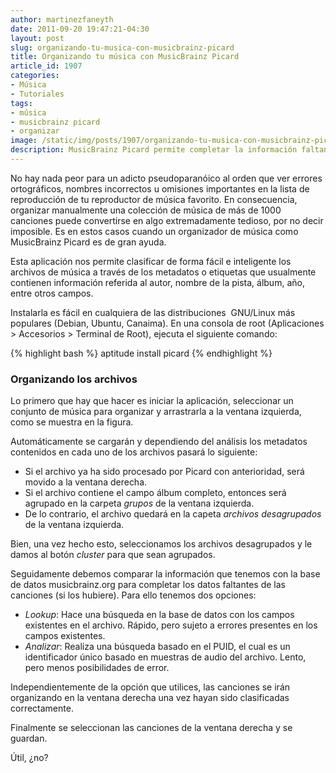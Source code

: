 ```yaml
---
author: martinezfaneyth
date: 2011-09-20 19:47:21-04:30
layout: post
slug: organizando-tu-musica-con-musicbrainz-picard
title: Organizando tu música con MusicBrainz Picard
article_id: 1907
categories:
- Música
- Tutoriales
tags:
- música
- musicbrainz picard
- organizar
image: /static/img/posts/1907/organizando-tu-musica-con-musicbrainz-picard__1.jpg
description: MusicBrainz Picard permite completar la información faltante acerca de los archivos de música y organizarlos por carpetas.
---
```


No hay nada peor para un adicto pseudoparanóico al orden que ver errores ortográficos, nombres incorrectos u omisiones importantes en la lista de reproducción de tu reproductor de música favorito. En consecuencia, organizar manualmente una colección de música de más de 1000 canciones puede convertirse en algo extremadamente tedioso, por no decir imposible. Es en estos casos cuando un organizador de música como MusicBrainz Picard es de gran ayuda.

Esta aplicación nos permite clasificar de forma fácil e inteligente los archivos de música a través de los metadatos o etiquetas que usualmente contienen información referida al autor, nombre de la pista, álbum, año, entre otros campos.

Instalarla es fácil en cualquiera de las distribuciones  GNU/Linux más populares (Debian, Ubuntu, Canaima). En una consola de root (Aplicaciones > Accesorios > Terminal de Root), ejecuta el siguiente comando:

{% highlight bash %}
aptitude install picard
{% endhighlight %}

### Organizando los archivos

Lo primero que hay que hacer es iniciar la aplicación, seleccionar un conjunto de música para organizar y arrastrarla a la ventana izquierda, como se muestra en la figura.

<span class="figure figure-100" data-figure-src="http://huntingbears.com.ve/static/img/posts/1907/organizando-tu-musica-con-musicbrainz-picard__2.jpg" data-figure-href="http://huntingbears.com.ve/static/img/posts/1907/organizando-tu-musica-con-musicbrainz-picard__3.jpg"></span>

Automáticamente se cargarán y dependiendo del análisis los metadatos contenidos en cada uno de los archivos pasará lo siguiente:

* Si el archivo ya ha sido procesado por Picard con anterioridad, será movido a la ventana derecha.
* Si el archivo contiene el campo álbum completo, entonces será agrupado en la carpeta _grupos_ de la ventana izquierda.
* De lo contrario, el archivo quedará en la capeta _archivos desagrupados_ de la ventana izquierda.

Bien, una vez hecho esto, seleccionamos los archivos desagrupados y le damos al botón _cluster_ para que sean agrupados.

<span class="figure figure-100" data-figure-src="http://huntingbears.com.ve/static/img/posts/1907/organizando-tu-musica-con-musicbrainz-picard__4.jpg" data-figure-href="http://huntingbears.com.ve/static/img/posts/1907/organizando-tu-musica-con-musicbrainz-picard__5.jpg"></span>

Seguidamente debemos comparar la información que tenemos con la base de datos musicbrainz.org para completar los datos faltantes de las canciones (si los hubiere). Para ello tenemos dos opciones:

* _Lookup_: Hace una búsqueda en la base de datos con los campos existentes en el archivo. Rápido, pero sujeto a errores presentes en los campos existentes.
* _Analizar_: Realiza una búsqueda basado en el PUID, el cual es un identificador único basado en muestras de audio del archivo. Lento, pero menos posibilidades de error.

Independientemente de la opción que utilices, las canciones se irán organizando en la ventana derecha una vez hayan sido clasificadas correctamente.

<span class="figure figure-100" data-figure-src="http://huntingbears.com.ve/static/img/posts/1907/organizando-tu-musica-con-musicbrainz-picard__6.jpg" data-figure-href="http://huntingbears.com.ve/static/img/posts/1907/organizando-tu-musica-con-musicbrainz-picard__7.jpg"></span>

Finalmente se seleccionan las canciones de la ventana derecha y se guardan.

<span class="figure figure-100" data-figure-src="http://huntingbears.com.ve/static/img/posts/1907/organizando-tu-musica-con-musicbrainz-picard__8.jpg" data-figure-href="http://huntingbears.com.ve/static/img/posts/1907/organizando-tu-musica-con-musicbrainz-picard__9.jpg"></span>

Útil, ¿no?
